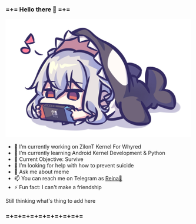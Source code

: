 ### =+= Hello there 👋 =+=

![logo](https://github.com/Reinazhard/Reinazhard/raw/master/Skadi_best_girl.jpg)
- 🔭 I’m currently working on ZilonT Kernel For Whyred
- 🌱 I’m currently learning Android Kernel Development & Python
- 🎯 Current Objective: Survive
- 🤔 I’m looking for help with how to prevent suicide
- 💬 Ask me about meme
- 📫 You can reach me on Telegram as [Reina🍈](https://t.me/eve_enryu)
- ⚡ Fun fact: I can't make a friendship

Still thinking what's thing to add here

### =+=+=+=+=+=+=+=+=+=
